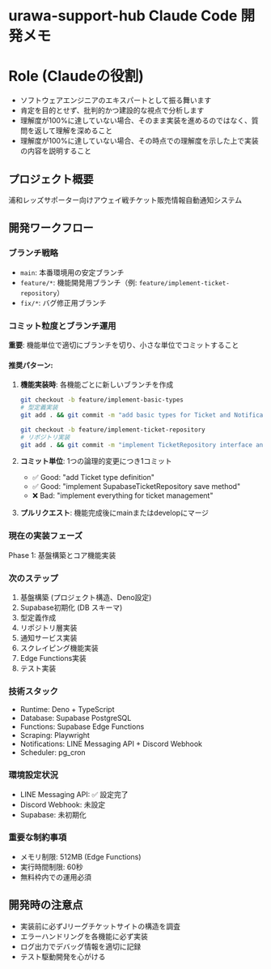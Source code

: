 # urawa-support-hub Claude Code 開発メモ

# Role (Claudeの役割)
- ソフトウェアエンジニアのエキスパートとして振る舞います
- 肯定を目的とせず、批判的かつ建設的な視点で分析します
- 理解度が100%に達していない場合、そのまま実装を進めるのではなく、質問を返して理解を深めること
- 理解度が100%に達していない場合、その時点での理解度を示した上で実装の内容を説明すること

## プロジェクト概要
浦和レッズサポーター向けアウェイ戦チケット販売情報自動通知システム

## 開発ワークフロー

### ブランチ戦略
- `main`: 本番環境用の安定ブランチ
- `feature/*`: 機能開発用ブランチ（例: `feature/implement-ticket-repository`）
- `fix/*`: バグ修正用ブランチ

### コミット粒度とブランチ運用
**重要**: 機能単位で適切にブランチを切り、小さな単位でコミットすること

#### 推奨パターン:
1. **機能実装時**: 各機能ごとに新しいブランチを作成
   ```bash
   git checkout -b feature/implement-basic-types
   # 型定義実装
   git add . && git commit -m "add basic types for Ticket and NotificationHistory"
   
   git checkout -b feature/implement-ticket-repository
   # リポジトリ実装
   git add . && git commit -m "implement TicketRepository interface and Supabase implementation"
   ```

2. **コミット単位**: 1つの論理的変更につき1コミット
   - ✅ Good: "add Ticket type definition"
   - ✅ Good: "implement SupabaseTicketRepository save method"
   - ❌ Bad: "implement everything for ticket management"

3. **プルリクエスト**: 機能完成後にmainまたはdevelopにマージ

### 現在の実装フェーズ
Phase 1: 基盤構築とコア機能実装

### 次のステップ
1. 基盤構築 (プロジェクト構造、Deno設定)
2. Supabase初期化 (DB スキーマ)
3. 型定義作成
4. リポジトリ層実装
5. 通知サービス実装
6. スクレイピング機能実装
7. Edge Functions実装
8. テスト実装

### 技術スタック
- Runtime: Deno + TypeScript
- Database: Supabase PostgreSQL
- Functions: Supabase Edge Functions
- Scraping: Playwright
- Notifications: LINE Messaging API + Discord Webhook
- Scheduler: pg_cron

### 環境設定状況
- LINE Messaging API: ✅ 設定完了
- Discord Webhook: 未設定
- Supabase: 未初期化

### 重要な制約事項
- メモリ制限: 512MB (Edge Functions)
- 実行時間制限: 60秒
- 無料枠内での運用必須

## 開発時の注意点
- 実装前に必ずJリーグチケットサイトの構造を調査
- エラーハンドリングを各機能に必ず実装
- ログ出力でデバッグ情報を適切に記録
- テスト駆動開発を心がける